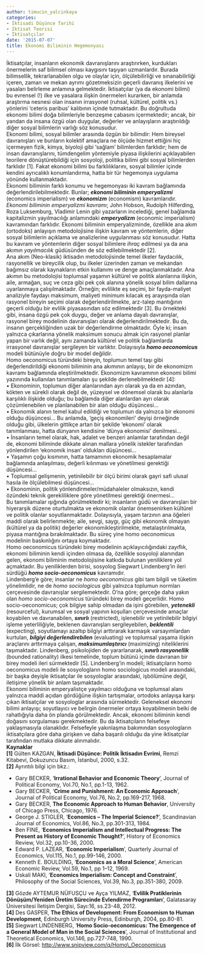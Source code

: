 ```yaml
---
author: timucin_yalcinkaya
categories:
- İktisadi Düşünce Tarihi
- Iktisat Teorisi
- İktisatçılar
date: '2015-07-07'
title: Ekonomi Biliminin Hegemonyası
---
```


İktisatçılar, insanların ekonomik davranışlarını araştırırken, kurdukları önermelerin saf bilimsel olması kaygısını taşıyan uzmanlardır. Burada bilimsellik, tekrarlanabilen olgu ve olaylar için, ölçülebilirliği ve sınanabilirliği içeren, zaman ve mekan ayrımı gözetmeksizin geçerli davranış ilkelerini ve yasaları belirleme anlamına gelmektedir. İktisatçılar (ya da ekonomi bilimi) bu evrensel (!) ilke ve yasalara ilişkin önermeleri kurarken, bir anlamda araştırma nesnesi olan insanın irrasyonel (ruhsal, kültürel, politik vs.) yönlerini ‘ceteris paribus’ kalıbının içinde tutmaktadır. Bu doğrultuda ekonomi bilimi doğa bilimleriyle benzeşme çabasını içermektedir; ancak, bir yandan da insana özgü olan duygular, değerler ve anlayışların araştırıldığı diğer sosyal bilimlerin varlığı söz konusudur.  
Ekonomi bilimi, sosyal bilimler arasında özgün bir bilimdir: Hem bireysel davranışları ve bunların kolektif amaçlara ne ölçüde hizmet ettiğini hiç içermeyen fizik, kimya, biyoloji gibi ‘sağlam’ bilimlerden farklıdır; hem de insan davranışlarını, tümdengelim yöntemiyle piyasa ilişkilerini açıklayabilen teorilere dönüştürebildiği için sosyoloji, politika bilimi gibi sosyal bilimlerden farklıdır \[1\]. Fakat ekonomi bilimi bu farklılıklarını, sosyal bilimler içinde kendini ayrıcalıklı konumlandırma, hatta bir tür hegemonya uygulama yönünde kullanmaktadır.  
Ekonomi biliminin farklı konumu ve hegemonyası iki kavram bağlamında değerlendirilebilmektedir. Bunlar; ***ekonomi biliminin emperyalizmi*** (economics imperialism) ve ***ekonomizm*** (economism) kavramlarıdır.  
*Ekonomi biliminin emperyalizmi kavramı*; John Hobson, Rudolph Hilferding, Roza Luksemburg, Vladimir Lenin gibi yazarların incelediği, genel bağlamda kapitalizmin yayılmacılığı anlamındaki ***emperyalizm*** (economic imperialism) kavramından farklıdır. Ekonomi biliminin emperyalizminde, özellikle ana akım (ortodoks) anlayışın metodolojisine ilişkin kavram ve yöntemlerin, diğer sosyal bilimlerin açıklama ve analizlerine uygulanması söz konusudur. Hatta bu kavram ve yöntemlerin diğer sosyal bilimlere *ihraç* edilmesi ya da ana akımın *yayılmacılık* güdüsünden de söz edilebilmektedir \[2\].  
Ana akım (Neo-klasik) iktisadın metodolojisinde temel ilkeler faydacılık, rasyonellik ve bireycilik olup, bu ilkeler üzerinden zaman ve mekandan bağımsız olarak kaynakların etkin kullanımı ve denge amaçlanmaktadır. Ana akımın bu metodolojisi toplumsal yaşamın kültürel ve politik alanlarına ilişkin, aile, armağan, suç ve ceza gibi pek çok alanına yönelik sosyal bilim dallarına uyarlanmaya çalışılmaktadır. Örneğin; evlilikte eş seçimi, bir fayda-maliyet analiziyle faydayı maksimum, maliyeti minimum kılacak eş arayışında olan rasyonel bireyin seçimi olarak değerlendirilmekte, arz-talep mantığının geçerli olduğu bir evlilik piyasasından söz edilmektedir \[3\]. Bu örnekteki gibi, insana özgü pek çok duygu, değer ve anlama dayalı davranışlar, rasyonel birey modelinin davranışları olarak değerlendirilmektedir. Bu da, insanın gerçekliğinden uzak bir değerlendirme olmaktadır. Öyle ki; insan yalnızca çıkarlarına yönelik maksimum sonucu almak için rasyonel planlar yapan bir varlık değil, aynı zamanda kültürel ve politik bağlamlarda irrasyonel davranışlar sergileyen bir varlıktır. Dolayısıyla ***homo oeconomicus*** modeli bütünüyle doğru bir model değildir.  
Homo oeconomicus türündeki bireyin, toplumun temel taşı gibi değerlendirildiği ekonomi biliminin ana akımının anlayışı, bir de ekonomizm kavramı bağlamında eleştirilmektedir. Ekonomizm kavramının ekonomi bilimi yazınında kullanılan tanımlamaları şu şekilde derlenebilmektedir \[4\]:  
• Ekonominin, toplumun diğer alanlarından ayrı olarak ya da en azından, kökten ve sürekli olarak değil de, yüzeysel ve dönemsel olarak bu alanlarla karşılıklı ilişkide olduğu; bu bağlamda diğer alanlardan ayrı olarak çözümlenebilen ve planlanabilen bir alan olduğu düşüncesi…  
• Ekonomik alanın temel kabul edildiği ve toplumun da yalnızca bir ekonomi olduğu düşüncesi… Bu anlamda, ‘geçiş ekonomileri’ deyişi örneğinde olduğu gibi, ülkelerin gittikçe artan bir şekilde ‘ekonomi’ olarak tanımlanması, hatta dünyanın kendisine ‘dünya ekonomisi’ denilmesi…  
• İnsanların temel olarak, hak, adalet ve benzeri anlamlar tarafından değil de, ekonomi biliminde dikkate alınan mallara yönelik istekler tarafından yönlendirilen ‘ekonomik insan’ oldukları düşüncesi…  
• Yaşamın çoğu kısmının, hatta tamamının ekonomik hesaplamalar bağlamında anlaşılması, değerli kılınması ve yönetilmesi gerektiği düşüncesi…  
• Toplumsal gelişmenin, yetinilebilir bir ölçü birimi olarak gayri safi ulusal hasıla ile ölçülebilmesi düşüncesi…  
• Ekonominin, politik yönlendirmeler/müdahaleler olmaksızın, kendi özündeki teknik gerekliliklere göre yönetilmesi gerektiği önermesi…  
Bu tanımlamalar ışığında görülmektedir ki; insanların güdü ve davranışları bir hiyerarşik düzene oturtulmakta ve ekonomik olanlar önemsenirken kültürel ve politik olanlar soyutlanmaktadır. Dolayısıyla, yaşam tarzının ana öğeleri maddi olarak belirlenmekte; aile, sevgi, saygı, güç gibi ekonomik olmayan (kültürel ya da politik) değerler ekonomikleştirilmekte, metalaştırılmakta, piyasa mantığına bırakılmaktadır. Bu süreç yine homo oeconomicus modelinin baskınlığını ortaya koymaktadır.  
Homo oeconomicus türündeki birey modelinin açıklayıcılığındaki zayıflık, ekonomi biliminin kendi içinden olmasa da, özellikle sosyoloji alanından gelen, ekonomi biliminin metodolojisine katkıda bulunan yeniliklere yol açmaktadır. Bu yeniliklerden birisi, sosyolog Siegwart Lindenberg’in ileri sürdüğü ***homo socio-oeconomicus*** kavramıdır.  
Lindenberg’e göre; insanlar ne *homo oeconomicus* gibi tam bilgili ve tüketim yönelimlidir, ne de *homo sociologicus* gibi yalnızca toplumun normları çerçevesinde davranışlar sergilemektedir. O’na göre; gerçeğe daha yakın olan *homo socio-oeconomicus* türündeki birey modeli geçerlidir. Homo socio-oeconomicus; çok bilgiye sahip olmadan da işini görebilen, ***yetenekli*** (resourceful), kurumsal ve sosyal yapının koşulları çerçevesinde amaçlar koyabilen ve davranabilen, ***sınırlı*** (restricted), işlenebilir ve yetinilebilir bilgiyi işleme yeterliliğiyle, beklenen davranışları sergileyebilen, ***beklentili*** (expecting), soyutlamayı azaltıp bilgiyi arttırarak karmaşık varsayımlardan kurtulan, ***bilgiyi değerlendirebilen*** (evaluating) ve toplumsal yaşama ilişkin araçlarını arttırmaya çalışan, ***maksimumlaştırıcı*** (maximizing) niteliklerini taşımaktadır. Lindenberg, psikolojiden de yararlanarak, ***sınırlı rasyonellik*** (bounded rationality) ilkesi temelinde, toplum bütünü içinde davranan bir birey modeli ileri sürmektedir \[5\]. Lindenberg’in modeli; iktisatçıların homo oeconomicus modeli ile sosyologların homo sociologicus modeli arasındaki, bir başka deyişle iktisatçılar ile sosyologlar arasındaki, işbölümüne değil, iletişime yönelik bir anlam taşımaktadır.  
Ekonomi biliminin emperyalistçe yayılmacı olduğuna ve toplumsal alanı yalnızca maddi açıdan gördüğüne ilişkin tartışmalar, ortodoks anlayışa karşı çıkan iktisatçılar ve sosyologlar arasında sürmektedir. Geleneksel ekonomi bilimi anlayışı; soyutlayıcı ve belirgin önermeler ortaya koyabilmenin belki de rahatlığıyla daha ön planda görülmektedir. Ancak, ekonomi biliminin kendi doğasını sorgulaması gerekmektedir. Bu da iktisatçıların felsefeye yaklaşmasıyla olanaklıdır. Felsefeyle yakınlaşma bakımından sosyologların iktisatçılara göre daha girişken ve daha başarılı olduğu da yine iktisatçılar tarafından mutlaka dikkate alınmalıdır.  
**Kaynaklar**  
**\[1\]** Gülten KAZGAN, **İktisadi Düşünce: Politik İktisadın Evrimi**, Remzi Kitabevi, Dokuzuncu Basım, İstanbul, 2000, s.32.  
**\[2\]** Ayrıntılı bilgi için bkz.:

- Gary BECKER, ‘**Irrational Behavior and Economic Theory**’, Journal of Political Economy, Vol.70, No.1, pp.1-13, 1962.
- Gary BECKER, ‘**Crime and Punishment: An Economic Approach**’, Journal of Political Economy, Vol.76, No.2, pp.169-217, 1968.
- Gary BECKER, **The Economic Approach to Human Behavior**, University of Chicago Press, Chicago, 1976.
- George J. STIGLER, ‘**Economics – The Imperial Science?**’, Scandinavian Journal of Economics, Vol.86, No.3, pp.301-313, 1984.
- Ben FINE, ‘**Economics Imperialism and Intellectual Progress: The Present as History of Economic Thought?**’, History of Economics Review, Vol.32, pp.10-36, 2000.
- Edward P. LAZEAR, ‘**Economic Imperialism**’, Quarterly Journal of Economics, Vol.115, No.1, pp.99-146, 2000.
- Kenneth E. BOULDING, ‘**Economics as a Moral Science**’, American Economic Review, Vol.59, No.1, pp 1–12, 1969.
- Uskali MAKI, ‘**Economics Imperialism: Concept and Constraint**’, Philosophy of the Social Sciences, Vol.39, No.3, pp.351-380, 2009.

**\[3\]** Gözde AYTEMUR NÜFUSÇU ve Ayça YILMAZ, ‘**Evlilik Pratiklerinin Dönüşüm/Yeniden Üretim Sürecinde Evlendirme Programları**’, Galatasaray Üniversitesi İletişim Dergisi, Sayı:16, ss.23-48, 2012.  
**\[4\]** Des GASPER, **The Ethics of Development: From Economism to Human Development**, Edinburgh University Press, Edinburgh, 2004, pp.80-81.  
**\[5\]** Siegwart LINDENBERG, ‘**Homo Socio-oeconomicus: The Emergence of a General Model of Man in the Social Sciences**’, Journal of Institutional and Theoretical Economics, Vol.146, pp.727-748, 1990.  
**\[6\]** İlk Görsel: http://www.snipview.com/q/Homo\_Oeconomicus